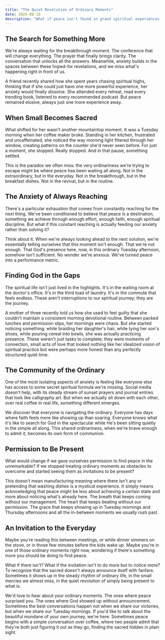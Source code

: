 ```yaml
---
title: "The Quiet Revolution of Ordinary Moments"
date: 2025-08-18
description: "What if peace isn't found in grand spiritual experiences but in the small, seemingly insignificant moments we often overlook?"
---
```


## The Search for Something More

We're always waiting for the breakthrough moment. The conference that will change everything. The prayer that finally brings clarity. The conversation that unlocks all the answers. Meanwhile, anxiety builds in the spaces between these hoped-for revelations, and we miss what's happening right in front of us.

A friend recently shared how she spent years chasing spiritual highs, thinking that if she could just have one more powerful experience, her anxiety would finally dissolve. She attended every retreat, read every trending book, listened to every recommended podcast. But peace remained elusive, always just one more experience away.

## When Small Becomes Sacred

What shifted for her wasn't another mountaintop moment. It was a Tuesday morning when her coffee maker broke. Standing in her kitchen, frustrated and uncaffeinated, she noticed the way morning light filtered through her window, creating patterns on the counter she'd never seen before. For just a moment, she stopped. Really stopped. And in that pause, something settled.

This is the paradox we often miss: the very ordinariness we're trying to escape might be where peace has been waiting all along. Not in the extraordinary, but in the everyday. Not in the breakthrough, but in the breakfast dishes. Not in the revival, but in the routine.

## The Anxiety of Always Reaching

There's a particular exhaustion that comes from constantly reaching for the next thing. We've been conditioned to believe that peace is a destination, something we achieve through enough effort, enough faith, enough spiritual discipline. But what if this constant reaching is actually feeding our anxiety rather than solving it?

Think about it. When we're always looking ahead to the next solution, we're essentially telling ourselves that this moment isn't enough. That we're not enough. That God's presence here, now, in this ordinary Tuesday afternoon, somehow isn't sufficient. No wonder we're anxious. We've turned peace into a performance metric.

## Finding God in the Gaps

The spiritual life isn't just lived in the highlights. It's in the waiting room at the doctor's office. It's in the third load of laundry. It's in the commute that feels endless. These aren't interruptions to our spiritual journey; they are the journey.

A mother of three recently told us how she used to feel guilty that she couldn't maintain a consistent morning devotional routine. Between packed lunches and permission slips, her mornings were chaos. But she started noticing something: while braiding her daughter's hair, while tying her son's shoes, while pouring cereal into bowls, she was actually practicing presence. These weren't just tasks to complete; they were moments of connection, small acts of love that looked nothing like her idealized vision of spiritual practice but were perhaps more honest than any perfectly structured quiet time.

## The Community of the Ordinary

One of the most isolating aspects of anxiety is feeling like everyone else has access to some secret spiritual formula we're missing. Social media doesn't help, with its steady stream of sunset prayers and journal entries that look like calligraphy art. But when we actually sit down with each other, over real coffee in real life, something different emerges.

We discover that everyone is navigating the ordinary. Everyone has days where faith feels more like showing up than soaring. Everyone knows what it's like to search for God in the spectacular while He's been sitting quietly in the simple all along. This shared ordinariness, when we're brave enough to admit it, becomes its own form of communion.

## Permission to Be Present

What would change if we gave ourselves permission to find peace in the unremarkable? If we stopped treating ordinary moments as obstacles to overcome and started seeing them as invitations to be present?

This doesn't mean manufacturing meaning where there isn't any or pretending that washing dishes is a mystical experience. It simply means acknowledging that peace might be less about achieving a certain state and more about noticing what's already here. The breath that keeps coming without our management. The heart that keeps beating without our permission. The grace that keeps showing up in Tuesday mornings and Thursday afternoons and all the in-between moments we usually rush past.

## An Invitation to the Everyday

Maybe you're reading this between meetings, or while dinner simmers on the stove, or in those few minutes before the kids wake up. Maybe you're in one of those ordinary moments right now, wondering if there's something more you should be doing to find peace.

What if there isn't? What if the invitation isn't to do more but to notice more? To recognize that the sacred doesn't always announce itself with fanfare. Sometimes it shows up in the steady rhythm of ordinary life, in the small mercies we almost miss, in the quiet revolution of simply being present to what is.

We'd love to hear about your ordinary moments. The ones where peace surprised you. The ones where God showed up without announcement. Sometimes the best conversations happen not when we share our victories, but when we share our Tuesday mornings. If you'd like to talk about the beautiful mundane of your own journey, we're here. Sometimes peace begins with a simple conversation over coffee, where two people admit that they're both just figuring it out as they go, finding the sacred hidden in plain sight.